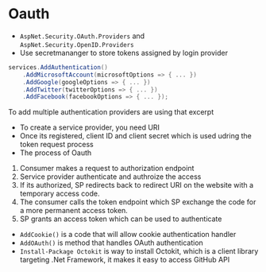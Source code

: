 # Oauth

- `AspNet.Security.OAuth.Providers` and `AspNet.Security.OpenID.Providers` 
- Use secretmananger to store tokens assigned by login provider
```cs
services.AddAuthentication()
    .AddMicrosoftAccount(microsoftOptions => { ... })
    .AddGoogle(googleOptions => { ... })
    .AddTwitter(twitterOptions => { ... })
    .AddFacebook(facebookOptions => { ... });
```

To add multiple authentication providers are using that excerpt

- To create a service provider, you need URI
- Once its registered, client ID and client secret which is used udring the token request process
- The process of Oauth

1. Consumer makes a request to authorization endpoint
2. Service provider authenticate and authroize the access
3. If its authorized, SP redirects back to redirect URI on the website with a temporary access code.
4. The consumer calls the token endpoint which SP exchange the code for a more permanent access token.
5. SP grants an access token which can be used to authenticate 

- `AddCookie()` is a code that will allow cookie authentication handler
- `AddOAuth()` is method that handles OAuth authentication
- `Install-Package Octokit` is way to install Octokit, which is a client library targeting .Net Framework, it makes it easy to access GitHub API